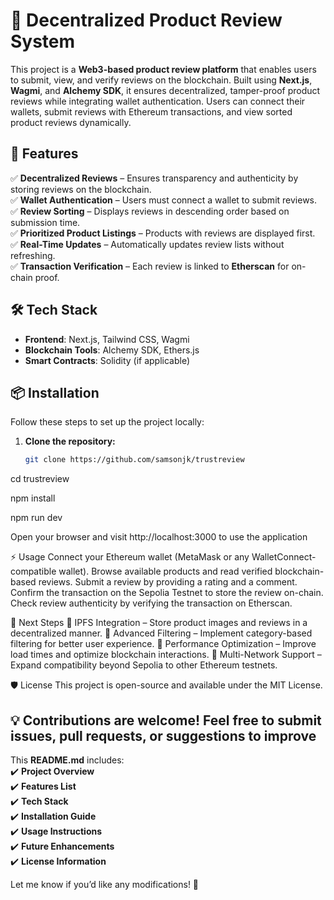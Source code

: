# 🛒 Decentralized Product Review System

This project is a **Web3-based product review platform** that enables users to submit, view, and verify reviews on the blockchain. Built using **Next.js**, **Wagmi**, and **Alchemy SDK**, it ensures decentralized, tamper-proof product reviews while integrating wallet authentication. Users can connect their wallets, submit reviews with Ethereum transactions, and view sorted product reviews dynamically.

## 🚀 Features

✅ **Decentralized Reviews** – Ensures transparency and authenticity by storing reviews on the blockchain.  
✅ **Wallet Authentication** – Users must connect a wallet to submit reviews.  
✅ **Review Sorting** – Displays reviews in descending order based on submission time.  
✅ **Prioritized Product Listings** – Products with reviews are displayed first.  
✅ **Real-Time Updates** – Automatically updates review lists without refreshing.  
✅ **Transaction Verification** – Each review is linked to **Etherscan** for on-chain proof.  

## 🛠️ Tech Stack

- **Frontend**: Next.js, Tailwind CSS, Wagmi  
- **Blockchain Tools**: Alchemy SDK, Ethers.js  
- **Smart Contracts**: Solidity (if applicable)  

## 📦 Installation

Follow these steps to set up the project locally:

1. **Clone the repository:**
   ```bash
   git clone https://github.com/samsonjk/trustreview

cd trustreview

npm install

npm run dev

Open your browser and visit http://localhost:3000 to use the application

⚡ Usage
Connect your Ethereum wallet (MetaMask or any WalletConnect-compatible wallet).
Browse available products and read verified blockchain-based reviews.
Submit a review by providing a rating and a comment.
Confirm the transaction on the Sepolia Testnet to store the review on-chain.
Check review authenticity by verifying the transaction on Etherscan.

📌 Next Steps
🔹 IPFS Integration – Store product images and reviews in a decentralized manner.
🔹 Advanced Filtering – Implement category-based filtering for better user experience.
🔹 Performance Optimization – Improve load times and optimize blockchain interactions.
🔹 Multi-Network Support – Expand compatibility beyond Sepolia to other Ethereum testnets.

🛡️ License
This project is open-source and available under the MIT License.

💡 Contributions are welcome! Feel free to submit issues, pull requests, or suggestions to improve
---

This **README.md** includes:  
✔️ **Project Overview**  
✔️ **Features List**  
✔️ **Tech Stack**  
✔️ **Installation Guide**  
✔️ **Usage Instructions**  
✔️ **Future Enhancements**  
✔️ **License Information**  

Let me know if you’d like any modifications! 🚀
